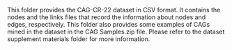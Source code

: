 
This folder provides the CAG-CR-22 dataset in CSV format. It contains the nodes and the links files that record the information about nodes and edges, respectively. This folder also provides some examples of CAGs mined in the dataset in the CAG Samples.zip file. Please refer to the dataset supplement materials folder for more information.
